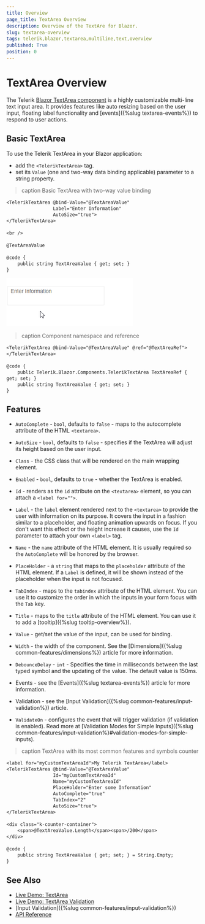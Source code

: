 ```yaml
---
title: Overview
page_title: TextArea Overview
description: Overview of the TextAre for Blazor.
slug: textarea-overview
tags: telerik,blazor,textarea,multiline,text,overview
published: True
position: 0
---
```


# TextArea Overview

The Telerik <a href ="https://www.telerik.com/blazor-ui/textarea" target="_blank">Blazor TextArea component</a> is a highly customizable multi-line text input area. It provides features like auto resizing based on the user input, floating label functionality and [events]({%slug textarea-events%}) to respond to user actions.

## Basic TextArea

To use the Telerik TextArea in your Blazor application:
* add the `<TelerikTextArea>` tag.
* set its `Value` (one and two-way data binding applicable) parameter to a string property.

>caption Basic TextArea with two-way value binding

````CSHTML
<TelerikTextArea @bind-Value="@TextAreaValue" 
                 Label="Enter Information" 
                 AutoSize="true">
</TelerikTextArea>

<br />

@TextAreaValue

@code {
    public string TextAreaValue { get; set; }
}
````

![basic textarea example](images/textarea-basic-example.gif)

>caption Component namespace and reference

````CSHTML
<TelerikTextArea @bind-Value="@TextAreaValue" @ref="@TextAreaRef"></TelerikTextArea>

@code {
    public Telerik.Blazor.Components.TelerikTextArea TextAreaRef { get; set; }
    public string TextAreaValue { get; set; }
}
````

## Features

* `AutoComplete` - `bool`, defaults to `false` - maps to the autocomplete attribute of the HTML `<textarea>`.

* `AutoSize` - `bool`, defaults to `false` - specifies if the TextArea will adjust its height based on the user input.

* `Class` - the CSS class that will be rendered on the main wrapping element.

* `Enabled` - `bool`, defaults to `true` - whether the TextArea is enabled.

* `Id` - renders as the `id` attribute on the `<textarea>` element, so you can attach a `<label for="">`.

* `Label` - the `label` element rendered next to the `<textarea>` to provide the user with information on its purpose. It covers the input in a fashion similar to a placeholder, and floating animation upwards on focus. If you don't want this effect or the height increase it causes, use the `Id` parameter to attach your own `<label>` tag.

* `Name` - the `name` attribute of the HTML element. It is usually required so the `AutoComplete` will be honored by the browser.

* `PlaceHolder` - a `string` that maps to the `placeholder` attribute of the HTML element. If a `Label` is defined, it will be shown instead of the placeholder when the input is not focused.

* `TabIndex` - maps to the `tabindex` attribute of the HTML element. You can use it to customize the order in which the inputs in your form focus with the `Tab` key.

* `Title` - maps to the `title` attribute of the HTML element. You can use it to add a [tooltip]({%slug tooltip-overview%}).

* `Value` - get/set the value of the input, can be used for binding.

* `Width` - the width of the component. See the [Dimensions]({%slug common-features/dimensions%}) article for more information.

* `DebounceDelay` - `int` - Specifies the time in milliseconds between the last typed symbol and the updating of the value. The default value is 150ms.

* Events - see the [Events]({%slug textarea-events%}) article for more information.

* Validation - see the [Input Validation]({%slug common-features/input-validation%}) article.

* `ValidateOn` - configures the event that will trigger validation (if validation is enabled). Read more at [Validation Modes for Simple Inputs]({%slug common-features/input-validation%}#validation-modes-for-simple-inputs).

>caption TextArea with its most common features and symbols counter

````CSHTML
<label for="myCustomTextAreaId">My Telerik TextArea</label>
<TelerikTextArea @bind-Value="@TextAreaValue"
                 Id="myCustomTextAreaId"
                 Name="myCustomTextAreaId"
                 PlaceHolder="Enter some Information"
                 AutoComplete="true"
                 TabIndex="2"
                 AutoSize="true">
</TelerikTextArea>

<div class="k-counter-container">
    <span>@TextAreaValue.Length</span><span>/200</span>
</div>

@code {
    public string TextAreaValue { get; set; } = String.Empty;
}
````

## See Also

  * [Live Demo: TextArea](https://demos.telerik.com/blazor-ui/textarea/index)
  * [Live Demo: TextArea Validation](https://demos.telerik.com/blazor-ui/textarea/validation)
  * [Input Validation]({%slug common-features/input-validation%})
  * [API Reference](https://docs.telerik.com/blazor-ui/api/Telerik.Blazor.Components.TelerikTextArea)
